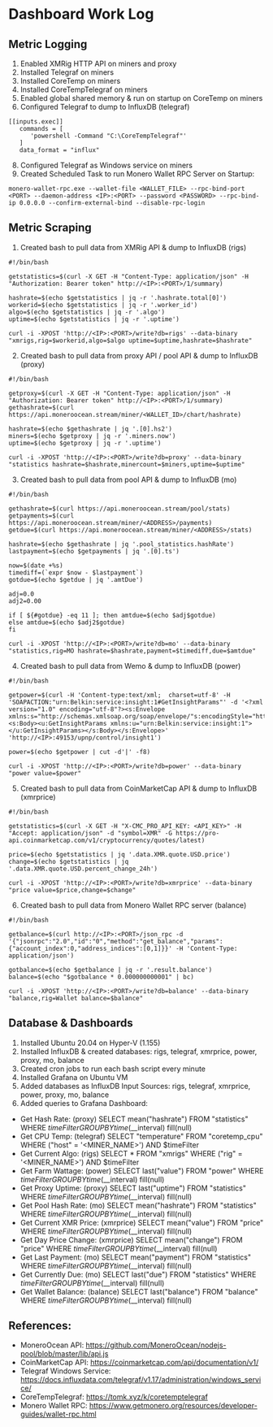 # Dashboard Work Log

## Metric Logging

1. Enabled XMRig HTTP API on miners and proxy
2. Installed Telegraf on miners
3. Installed CoreTemp on miners
4. Installed CoreTempTelegraf on miners
5. Enabled global shared memory & run on startup on CoreTemp on miners
7. Configured Telegraf to dump to InfluxDB (telegraf)

```
[[inputs.exec]]
   commands = [
      'powershell -Command "C:\CoreTempTelegraf"'
   ]
   data_format = "influx"
```

8. Configured Telegraf as Windows service on miners
9. Created Scheduled Task to run Monero Wallet RPC Server on Startup:

```
monero-wallet-rpc.exe --wallet-file <WALLET_FILE> --rpc-bind-port <PORT> --daemon-address <IP>:<PORT> --password <PASSWORD> --rpc-bind-ip 0.0.0.0 --confirm-external-bind --disable-rpc-login
```
## Metric Scraping

1. Created bash to pull data from XMRig API & dump to InfluxDB (rigs)

```shell
#!/bin/bash

getstatistics=$(curl -X GET -H "Content-Type: application/json" -H "Authorization: Bearer token" http://<IP>:<PORT>/1/summary)

hashrate=$(echo $getstatistics | jq -r '.hashrate.total[0]')
workerid=$(echo $getstatistics | jq -r '.worker_id')
algo=$(echo $getstatistics | jq -r '.algo')
uptime=$(echo $getstatistics | jq -r '.uptime')

curl -i -XPOST 'http://<IP>:<PORT>/write?db=rigs' --data-binary "xmrigs,rig=$workerid,algo=$algo uptime=$uptime,hashrate=$hashrate"
```

2. Created bash to pull data from proxy API / pool API & dump to InfluxDB (proxy)

```shell
#!/bin/bash

getproxy=$(curl -X GET -H "Content-Type: application/json" -H "Authorization: Bearer token" http://<IP>:<PORT>/1/summary)
gethashrate=$(curl https://api.moneroocean.stream/miner/<WALLET_ID>/chart/hashrate)

hashrate=$(echo $gethashrate | jq '.[0].hs2')
miners=$(echo $getproxy | jq -r '.miners.now')
uptime=$(echo $getproxy | jq -r '.uptime')

curl -i -XPOST 'http://<IP>:<PORT>/write?db=proxy' --data-binary "statistics hashrate=$hashrate,minercount=$miners,uptime=$uptime"
```

3. Created bash to pull data from pool API & dump to InfluxDB (mo)

```shell
#!/bin/bash

gethashrate=$(curl https://api.moneroocean.stream/pool/stats)
getpayments=$(curl https://api.moneroocean.stream/miner/<ADDRESS>/payments)
getdue=$(curl https://api.moneroocean.stream/miner/<ADDRESS>/stats)

hashrate=$(echo $gethashrate | jq '.pool_statistics.hashRate')
lastpayment=$(echo $getpayments | jq '.[0].ts')

now=$(date +%s)
timediff=(`expr $now - $lastpayment`)
gotdue=$(echo $getdue | jq '.amtDue')

adj=0.0
adj2=0.00

if [ ${#gotdue} -eq 11 ]; then amtdue=$(echo $adj$gotdue)
else amtdue=$(echo $adj2$gotdue)
fi

curl -i -XPOST 'http://<IP>:<PORT>/write?db=mo' --data-binary "statistics,rig=MO hashrate=$hashrate,payment=$timediff,due=$amtdue"
```

4. Created bash to pull data from Wemo & dump to InfluxDB (power)

```shell
#!/bin/bash

getpower=$(curl -H 'Content-type:text/xml;  charset=utf-8' -H 'SOAPACTION:"urn:Belkin:service:insight:1#GetInsightParams"' -d '<?xml version="1.0" encoding="utf-8"?><s:Envelope xmlns:s="http://schemas.xmlsoap.org/soap/envelope/"s:encodingStyle="http://schemas.xmlsoap.org/soap/encoding/"><s:Body><u:GetInsightParams xmlns:u="urn:Belkin:service:insight:1"></u:GetInsightParams></s:Body></s:Envelope>' 'http://<IP>:49153/upnp/control/insight1')

power=$(echo $getpower | cut -d'|' -f8)

curl -i -XPOST 'http://<IP>:<PORT>/write?db=power' --data-binary "power value=$power"
```

5. Created bash to pull data from CoinMarketCap API & dump to InfluxDB (xmrprice)

```shell
#!/bin/bash

getstatistics=$(curl -X GET -H "X-CMC_PRO_API_KEY: <API_KEY>" -H "Accept: application/json" -d "symbol=XMR" -G https://pro-api.coinmarketcap.com/v1/cryptocurrency/quotes/latest)

price=$(echo $getstatistics | jq '.data.XMR.quote.USD.price')
change=$(echo $getstatistics | jq '.data.XMR.quote.USD.percent_change_24h')

curl -i -XPOST 'http://<IP>:<PORT>/write?db=xmrprice' --data-binary "price value=$price,change=$change"
```

6. Created bash to pull data from Monero Wallet RPC server (balance)

```shell
#!/bin/bash

getbalance=$(curl http://<IP>:<PORT>/json_rpc -d '{"jsonrpc":"2.0","id":"0","method":"get_balance","params":{"account_index":0,"address_indices":[0,1]}}' -H 'Content-Type: application/json')

gotbalance=$(echo $getbalance | jq -r '.result.balance')
balance=$(echo "$gotbalance * 0.000000000001" | bc)

curl -i -XPOST 'http://<IP>:<PORT>/write?db=balance' --data-binary "balance,rig=Wallet balance=$balance"
```

## Database & Dashboards

1. Installed Ubuntu 20.04 on Hyper-V (1.155)
2. Installed InfluxDB & created databases: rigs, telegraf, xmrprice, power, proxy, mo, balance
3. Created cron jobs to run each bash script every minute
4. Installed Grafana on Ubuntu VM
5. Added databases as InfluxDB Input Sources: rigs, telegraf, xmrprice, power, proxy, mo, balance
6. Added queries to Grafana Dashboard:

- Get Hash Rate: (proxy) SELECT mean("hashrate") FROM "statistics" WHERE $timeFilter GROUP BY time($__interval) fill(null)
- Get CPU Temp: (telegraf) SELECT "temperature" FROM "coretemp_cpu" WHERE ("host" = '<MINER_NAME>') AND $timeFilter
- Get Current Algo: (rigs) SELECT * FROM "xmrigs" WHERE ("rig" = '<MINER_NAME>') AND $timeFilter
- Get Farm Wattage: (power) SELECT last("value") FROM "power" WHERE $timeFilter GROUP BY time($__interval) fill(null)
- Get Proxy Uptime: (proxy) SELECT last("uptime") FROM "statistics" WHERE $timeFilter GROUP BY time($__interval) fill(null)
- Get Pool Hash Rate: (mo) SELECT mean("hashrate") FROM "statistics" WHERE $timeFilter GROUP BY time($__interval) fill(null)
- Get Current XMR Price: (xmrprice) SELECT mean("value") FROM "price" WHERE $timeFilter GROUP BY time($__interval) fill(null)
- Get Day Price Change: (xmrprice) SELECT mean("change") FROM "price" WHERE $timeFilter GROUP BY time($__interval) fill(null)
- Get Last Payment: (mo) SELECT mean("payment") FROM "statistics" WHERE $timeFilter GROUP BY time($__interval) fill(null)
- Get Currently Due: (mo) SELECT last("due") FROM "statistics" WHERE $timeFilter GROUP BY time($__interval) fill(null)
- Get Wallet Balance: (balance) SELECT last("balance") FROM "balance" WHERE $timeFilter GROUP BY time($__interval) fill(null)

## References:

- MoneroOcean API: https://github.com/MoneroOcean/nodejs-pool/blob/master/lib/api.js
- CoinMarketCap API: https://coinmarketcap.com/api/documentation/v1/
- Telegraf Windows Service: https://docs.influxdata.com/telegraf/v1.17/administration/windows_service/
- CoreTempTelegraf: https://tomk.xyz/k/coretemptelegraf
- Monero Wallet RPC: https://www.getmonero.org/resources/developer-guides/wallet-rpc.html
